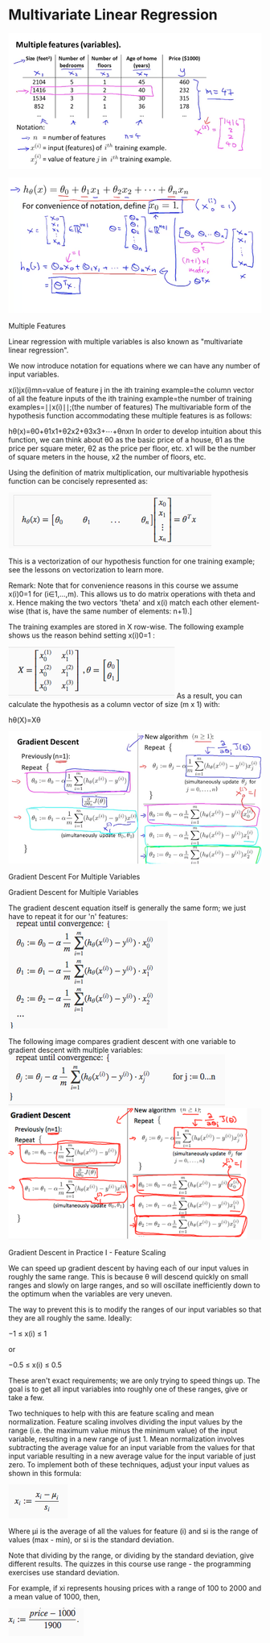 
# Multivariate Linear Regression


![Multivariate](https://github.com/nudelx/ML/blob/master/week2/img/1.png)

![Multivariate](https://github.com/nudelx/ML/blob/master/week2/img/2.png)


Multiple Features

Linear regression with multiple variables is also known as "multivariate linear regression".

We now introduce notation for equations where we can have any number of input variables.

x(i)jx(i)mn=value of feature j in the ith training example=the column vector of all the feature inputs of the ith training example=the number of training examples=∣∣x(i)∣∣;(the number of features)
The multivariable form of the hypothesis function accommodating these multiple features is as follows:

hθ(x)=θ0+θ1x1+θ2x2+θ3x3+⋯+θnxn
In order to develop intuition about this function, we can think about θ0 as the basic price of a house, θ1 as the price per square meter, θ2 as the price per floor, etc. x1 will be the number of square meters in the house, x2 the number of floors, etc.

Using the definition of matrix multiplication, our multivariable hypothesis function can be concisely represented as:

![Multivariate](https://github.com/nudelx/ML/blob/master/week2/img/3.png)

This is a vectorization of our hypothesis function for one training example; see the lessons on vectorization to learn more.

Remark: Note that for convenience reasons in this course we assume x(i)0=1 for (i∈1,…,m). This allows us to do matrix operations with theta and x. Hence making the two vectors 'theta' and x(i) match each other element-wise (that is, have the same number of elements: n+1).]

The training examples are stored in X row-wise. The following example shows us the reason behind setting x(i)0=1 :

![Multivariate](https://github.com/nudelx/ML/blob/master/week2/img/4.png)
As a result, you can calculate the hypothesis as a column vector of size (m x 1) with:

hθ(X)=Xθ

![Multivariate](https://github.com/nudelx/ML/blob/master/week2/img/5.png)


Gradient Descent For Multiple Variables

Gradient Descent for Multiple Variables

The gradient descent equation itself is generally the same form; we just have to repeat it for our 'n' features:
![Multivariate](https://github.com/nudelx/ML/blob/master/week2/img/6.png)


The following image compares gradient descent with one variable to gradient descent with multiple variables:
![Multivariate](https://github.com/nudelx/ML/blob/master/week2/img/7.png)
![Multivariate](https://github.com/nudelx/ML/blob/master/week2/img/8.png)




Gradient Descent in Practice I - Feature Scaling

We can speed up gradient descent by having each of our input values in roughly the same range. This is because θ will descend quickly on small ranges and slowly on large ranges, and so will oscillate inefficiently down to the optimum when the variables are very uneven.

The way to prevent this is to modify the ranges of our input variables so that they are all roughly the same. Ideally:

−1 ≤ x(i) ≤ 1

or

−0.5 ≤ x(i) ≤ 0.5

These aren't exact requirements; we are only trying to speed things up. The goal is to get all input variables into roughly one of these ranges, give or take a few.

Two techniques to help with this are feature scaling and mean normalization. Feature scaling involves dividing the input values by the range (i.e. the maximum value minus the minimum value) of the input variable, resulting in a new range of just 1. Mean normalization involves subtracting the average value for an input variable from the values for that input variable resulting in a new average value for the input variable of just zero. To implement both of these techniques, adjust your input values as shown in this formula:

![Multivariate](https://github.com/nudelx/ML/blob/master/week2/img/10.png)

Where μi is the average of all the values for feature (i) and si is the range of values (max - min), or si is the standard deviation.

Note that dividing by the range, or dividing by the standard deviation, give different results. The quizzes in this course use range - the programming exercises use standard deviation.

For example, if xi represents housing prices with a range of 100 to 2000 and a mean value of 1000, then,

![Multivariate](https://github.com/nudelx/ML/blob/master/week2/img/9.png)
